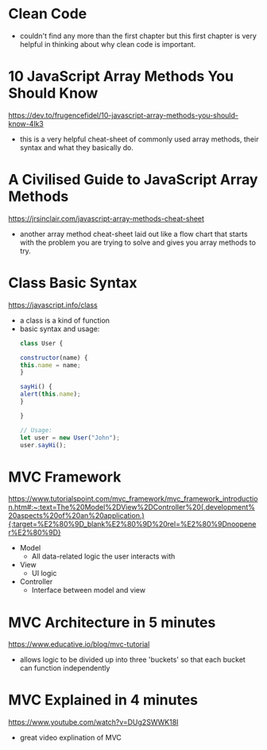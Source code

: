 # Clean Code
* couldn't find any more than the first chapter but this first chapter is very helpful in thinking about why clean code is important.

# 10 JavaScript Array Methods You Should Know
https://dev.to/frugencefidel/10-javascript-array-methods-you-should-know-4lk3

* this is a very helpful cheat-sheet of commonly used array methods, their syntax and what they basically do.

# A Civilised Guide to JavaScript Array Methods
https://jrsinclair.com/javascript-array-methods-cheat-sheet

* another array method cheat-sheet laid out like a flow chart that starts with the problem you are trying to solve and gives you array methods to try.

# Class Basic Syntax
https://javascript.info/class

* a class is a kind of function
* basic syntax and usage:
    ```js
    class User {

  constructor(name) {
    this.name = name;
  }

  sayHi() {
    alert(this.name);
  }

    }

    // Usage:
    let user = new User("John");
    user.sayHi();
    ```

# MVC Framework
https://www.tutorialspoint.com/mvc_framework/mvc_framework_introduction.htm#:~:text=The%20Model%2DView%2DController%20(,development%20aspects%20of%20an%20application.){:target=%E2%80%9D_blank%E2%80%9D%20rel=%E2%80%9Dnoopener%E2%80%9D}

* Model
    * All data-related logic the user interacts with
* View
    * UI logic
* Controller
    * Interface between model and view

# MVC Architecture in 5 minutes
https://www.educative.io/blog/mvc-tutorial

* allows logic to be divided up into three 'buckets' so that each bucket can function independently

# MVC Explained in 4 minutes
https://www.youtube.com/watch?v=DUg2SWWK18I

* great video explination of MVC